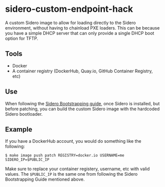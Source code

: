 # sidero-custom-endpoint-hack
A custom Sidero image to allow for loading directly to the Sidero environment, without having to chainload PXE loaders. This can be because you have a simple DHCP server that can only provide a single DHCP boot option for TFTP.

## Tools
- Docker
- A container registry (DockerHub, Quay.io, GitHub Container Registry, etc)

## Use
When following the [Sidero Bootstrapping guide](https://www.sidero.dev/docs/v0.2/guides/bootstrapping/#bootstrapping), once Sidero is installed, but before patching, you can build the custom Sidero image with the hardcoded Sidero bootloader.

## Example
If you have a DockerHub account, you would do something like the following:

    $ make image push patch REGISTRY=docker.io USERNAME=me SIDERO_IP=$PUBLIC_IP

Make sure to replace your container registery, username, etc with valid values. The `$PUBLIC_IP` is the same one from following the Sidero Bootstrapping Guide mentioned above.
